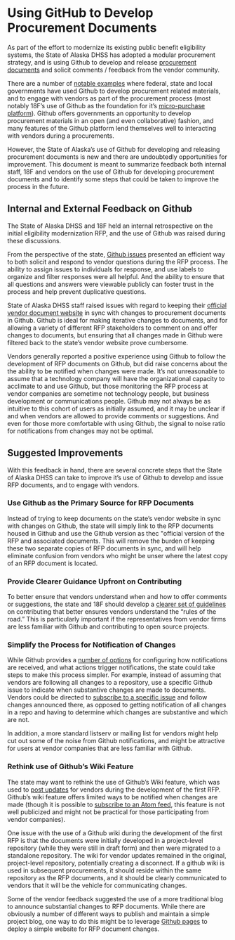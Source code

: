 # Using GitHub to Develop Procurement Documents


As part of the effort to modernize its existing public benefit
eligibility systems, the State of Alaska DHSS has adopted a modular
procurement strategy, and is using Github to develop and release
[procurement
documents](https://github.com/AlaskaDHSS/RFP-Search-Unification) and
solicit comments / feedback from the vendor community.

There are a number of [notable examples](https://ads.18f.gov/) where
federal, state and local governments have used Github to develop
procurement related materials, and to engage with vendors as part of the
procurement process (most notably 18F’s use of Github as the foundation
for it’s [micro-purchase platform](https://micropurchase.18f.gov/)).
Github offers governments an opportunity to develop procurement
materials in an open (and even collaborative) fashion, and many features
of the Github platform lend themselves well to interacting with vendors
during a procurements.

However, the State of Alaska’s use of Github for developing and
releasing procurement documents is new and there are undoubtedly
opportunities for improvement. This document is meant to summarize
feedback both internal staff, 18F and vendors on the use of Github for
developing procurement documents and to identify some steps that could
be taken to improve the process in the future.

## Internal and External Feedback on Github

The State of Alaska DHSS and 18F held an internal retrospective on the
initial eligibility modernization RFP, and the use of Github was raised
during these discussions.

From the perspective of the state, [Github
issues](https://guides.github.com/features/issues/) presented an
efficient way to both solicit and respond to vendor questions during the
RFP process. The ability to assign issues to individuals for response,
and use labels to organize and filter responses were all helpful. And
the ability to ensure that all questions and answers were viewable
publicly can foster trust in the process and help prevent duplicative
questions.

State of Alaska DHSS staff raised issues with regard to keeping their
[official vendor document
website](https://iris-vss.alaska.gov/webapp/PRDVSS1X1/AltSelfService)
in sync with changes to procurement documents in Github. Github is ideal
for making iterative changes to documents, and for allowing a variety of
different RFP stakeholders to comment on and offer changes to documents,
but ensuring that all changes made in Github were filtered back to the
state’s vendor website prove cumbersome.

Vendors generally reported a positive experience using Github to follow
the development of RFP documents on Github, but did raise concerns about
the the ability to be notified when changes were made. It’s not
unreasonable to assume that a technology company will have the
organizational capacity to acclimate to and use Github, but those
monitoring the RFP process at vendor companies are sometime not
technology people, but business development or communications people.
Github may not always be as intuitive to this cohort of users as
initially assumed, and it may be unclear if and when vendors are allowed
to provide comments or suggestions. And even for those more comfortable
with using Github, the signal to noise ratio for notifications from
changes may not be optimal.

## Suggested Improvements

With this feedback in hand, there are several concrete steps that the
State of Alaska DHSS can take to improve it’s use of Github to develop
and issue RFP documents, and to engage with vendors.

### Use Github as the Primary Source for RFP Documents

Instead of trying to keep documents on the state’s vendor website in sync with changes on Github, the state will simply link to the RFP documents housed in Github and use the Github version as thec "official version of the RFP and associated documents. This will remove the burden of keeping these two separate copies of RFP documents in sync, and will help eliminate confusion from vendors who might be unser where the latest copy of an RFP document is located.

### Provide Clearer Guidance Upfront on Contributing

To better ensure that vendors understand when and how to offer comments or suggestions, the state and 18F should develop a [clearer set of guidelines](https://github.com/AlaskaDHSS/RFP-Search-Unification/blob/master/CONTRIBUTING.md) on contributing that better ensures vendors understand the “rules of the road.” This is particularly important if the representatives from vendor firms are less familiar with Github and contributing to open source projects.

### Simplify the Process for Notification of Changes 

While Github provides a [number of options](https://help.github.com/articles/about-notifications/) for configuring how notifications are received, and what actions trigger notifications, the state could take steps to make this process simpler. For example, instead of assuming that vendors are following all changes to a repository, use a specific Github issue to indicate when substantive changes are made to documents. Vendors could be directed to [subscribe to a specific issue](https://help.github.com/articles/subscribing-to-and-unsubscribing-from-notifications/) and follow changes announced there, as opposed to getting notification of all changes in a repo and having to determine which changes are substantive and which are not.

In addition, a more standard listserv or mailing list for vendors might help cut out some of the noise from Github notifications, and might be attractive for users at vendor companies that are less familiar with Github.

### Rethink use of Github’s Wiki Feature

The state may want to rethink the use of Github’s Wiki feature, which was used to [post updates](https://github.com/AlaskaDHSS/EIS-Modernization/wiki) for vendors during the development of the first RFP. Github’s wiki feature offers limited ways to be notified when changes are made (though it is possible to [subscribe to an Atom feed](https://github.com/AlaskaDHSS/EIS-Modernization/wiki.atom), this feature is not well publicized and might not be practical for those participating from vendor companies).

One issue with the use of a Github wiki during the development of the first RFP is that the documents were initially developed in a project-level repository (while they were still in draft form) and then were migrated to a standalone repository. The wiki for vendor updates remained in the original, project-level repository, potentially creating a disconnect. If a github wiki is used in subsequent procurements, it should reside within the same repository as the RFP documents, and it should be clearly communicated to vendors that it will be the vehicle for communicating changes.

Some of the vendor feedback suggested the use of a more traditional blog to announce substantial changes to RFP documents. While there are obviously a number of different ways to publish and maintain a simple project blog, one way to do this might be to leverage [Github pages](https://pages.github.com/) to deploy a simple website for RFP document changes.
